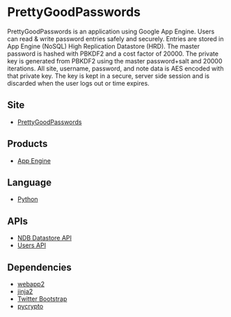 # PrettyGoodPasswords

PrettyGoodPasswords is an application using Google App
Engine. Users can read & write password entries safely and securely. 
Entries are stored in App Engine (NoSQL) High Replication Datastore (HRD).
The master password is hashed with PBKDF2 and a cost factor of 20000.
The private key is generated from PBKDF2 using the master password+salt and
20000 iterations. All site, username, password, and note data is AES encoded
with that private key. The key is kept in a secure, server side session and is
discarded when the user logs out or time expires.

## Site
- [PrettyGoodPasswords][9]

## Products
- [App Engine][1]

## Language
- [Python][2]

## APIs
- [NDB Datastore API][3]
- [Users API][4]

## Dependencies
- [webapp2][5]
- [jinja2][6]
- [Twitter Bootstrap][7]
- [pycrypto][8]

[1]: https://developers.google.com/appengine
[2]: https://python.org
[3]: https://developers.google.com/appengine/docs/python/ndb/
[4]: https://developers.google.com/appengine/docs/python/users/
[5]: http://webapp-improved.appspot.com/
[6]: http://jinja.pocoo.org/docs/
[7]: http://twitter.github.com/bootstrap/
[8]: https://pypi.python.org/pypi/pycrypto
[9]: https://prettygoodpasswords.com

